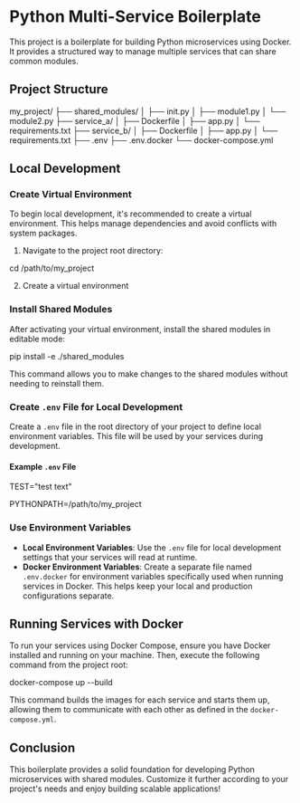 # Python Multi-Service Boilerplate

This project is a boilerplate for building Python microservices using Docker. It provides a structured way to manage multiple services that can share common modules.

## Project Structure

my_project/
├── shared_modules/
│ ├── init.py
│ ├── module1.py
│ └── module2.py
├── service_a/
│ ├── Dockerfile
│ ├── app.py
│ └── requirements.txt
├── service_b/
│ ├── Dockerfile
│ ├── app.py
│ └── requirements.txt
├── .env
├── .env.docker
└── docker-compose.yml

## Local Development

### Create Virtual Environment

To begin local development, it's recommended to create a virtual environment. This helps manage dependencies and avoid conflicts with system packages.

1. Navigate to the project root directory:

cd /path/to/my_project

2. Create a virtual environment

### Install Shared Modules

After activating your virtual environment, install the shared modules in editable mode:

pip install -e ./shared_modules

This command allows you to make changes to the shared modules without needing to reinstall them.

### Create `.env` File for Local Development

Create a `.env` file in the root directory of your project to define local environment variables. This file will be used by your services during development.

#### Example `.env` File

TEST="test text"

PYTHONPATH=/path/to/my_project

### Use Environment Variables

-   **Local Environment Variables**: Use the `.env` file for local development settings that your services will read at runtime.
-   **Docker Environment Variables**: Create a separate file named `.env.docker` for environment variables specifically used when running services in Docker. This helps keep your local and production configurations separate.

## Running Services with Docker

To run your services using Docker Compose, ensure you have Docker installed and running on your machine. Then, execute the following command from the project root:

docker-compose up --build

This command builds the images for each service and starts them up, allowing them to communicate with each other as defined in the `docker-compose.yml`.

## Conclusion

This boilerplate provides a solid foundation for developing Python microservices with shared modules. Customize it further according to your project's needs and enjoy building scalable applications!
